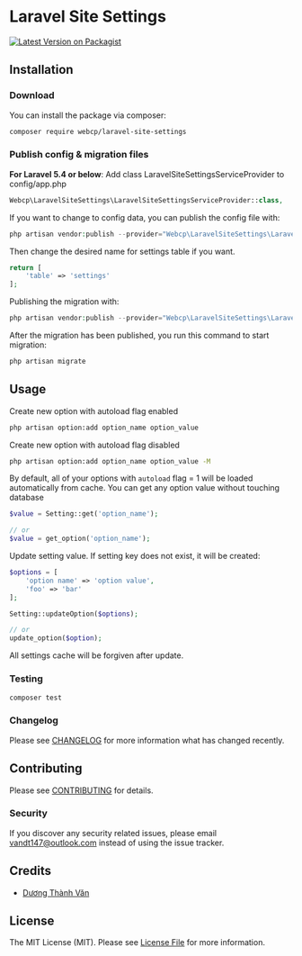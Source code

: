 # Laravel Site Settings

[![Latest Version on Packagist](https://img.shields.io/packagist/v/webcp/laravel-site-settings.svg?style=flat-square)](https://packagist.org/packages/vandt147/laravel-site-settings)

## Installation

### Download

You can install the package via composer:

```bash
composer require webcp/laravel-site-settings
```

### Publish config & migration files

**For Laravel 5.4 or below**: Add class LaravelSiteSettingsServiceProvider to config/app.php

```php
Webcp\LaravelSiteSettings\LaravelSiteSettingsServiceProvider::class,
```

If you want to change to config data, you can publish the config file with:

```php
php artisan vendor:publish --provider="Webcp\LaravelSiteSettings\LaravelSiteSettingsServiceProvider" --tag="config"
```

Then change the desired name for settings table if you want.

```php
return [
    'table' => 'settings'
];
```

Publishing the migration with:

``` php
php artisan vendor:publish --provider="Webcp\LaravelSiteSettings\LaravelSiteSettingsServiceProvider" --tag="migrations"
```

After the migration has been published, you run this command to start migration:

```php
php artisan migrate
```

## Usage

Create new option with autoload flag enabled

```bash
php artisan option:add option_name option_value
```

Create new option with autoload flag disabled

```bash
php artisan option:add option_name option_value -M
```

By default, all of your options with `autoload` flag = 1 will be loaded automatically from cache. You can get any option value without touching database

```php
$value = Setting::get('option_name');

// or
$value = get_option('option_name');
``` 

Update setting value. If setting key does not exist, it will be created:

```php
$options = [
    'option name' => 'option value',
    'foo' => 'bar'
];

Setting::updateOption($options);

// or
update_option($option);
```

All settings cache will be forgiven after update.

### Testing

``` bash
composer test
```

### Changelog

Please see [CHANGELOG](CHANGELOG.md) for more information what has changed recently.

## Contributing

Please see [CONTRIBUTING](CONTRIBUTING.md) for details.

### Security

If you discover any security related issues, please email vandt147@outlook.com instead of using the issue tracker.

## Credits

- [Dương Thành Văn](https://github.com/r94ever)

## License

The MIT License (MIT). Please see [License File](LICENSE.md) for more information.